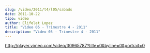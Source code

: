 ```yaml
---
slug: /video/2011/t4/l05/sabado
date: 2011-10-22
tipo: video
author: Elifelet Lopez
title: "Video 05 - Trimestre 4 - 2011"
description: "Video 05 - Trimestre 4 - 2011"
---
```


http://player.vimeo.com/video/30965787?title=0&byline=0&portrait=0
